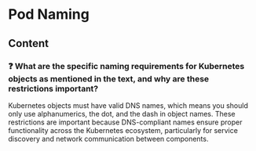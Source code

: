 # Pod Naming

## Content

### ❓ What are the specific naming requirements for Kubernetes objects as mentioned in the text, and why are these restrictions important?
Kubernetes objects must have valid DNS names, which means you should only use alphanumerics, the dot, and the dash in object names. These restrictions are important because DNS-compliant names ensure proper functionality across the Kubernetes ecosystem, particularly for service discovery and network communication between components.

